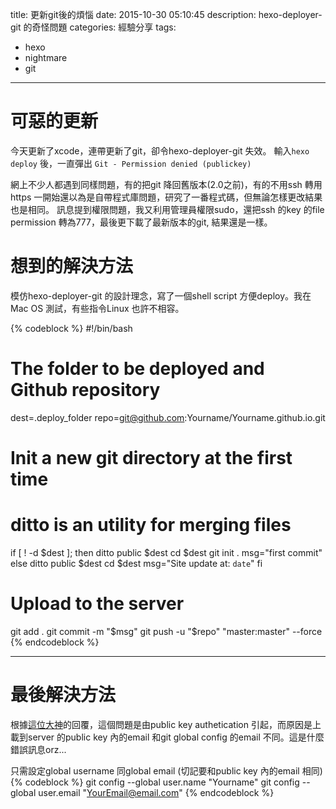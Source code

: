 title: 更新git後的煩惱
date: 2015-10-30 05:10:45
description: hexo-deployer-git 的奇怪問題
categories: 經驗分享
tags: 
- hexo
- nightmare
- git
---

# 可惡的更新
今天更新了xcode，連帶更新了git，卻令hexo-deployer-git 失效。
輸入`hexo deploy` 後，一直彈出 `Git - Permission denied (publickey)`

網上不少人都遇到同樣問題，有的把git 降回舊版本(2.0之前)，有的不用ssh 轉用https
一開始還以為是自帶程式庫問題，研究了一番程式碼，但無論怎樣更改結果也是相同。
訊息提到權限問題，我又利用管理員權限sudo，還把ssh 的key 的file permission 轉為777，最後更下載了最新版本的git, 結果還是一樣。


# 想到的解決方法
模仿hexo-deployer-git 的設計理念，寫了一個shell script 方便deploy。我在Mac OS 測試，有些指令Linux 也許不相容。

{% codeblock %}
#!/bin/bash

# The folder to be deployed and Github repository
dest=.deploy_folder
repo=git@github.com:Yourname/Yourname.github.io.git

# Init a new git directory at the first time
# ditto is an utility for merging files
if [ ! -d $dest ]; then
    ditto public $dest
    cd $dest
    git init .
    msg="first commit"
else
    ditto public $dest
    cd $dest
    msg="Site update at: `date`"
fi

# Upload to the server
git add . 
git commit -m "$msg"
git push -u "$repo" "master:master" --force
{% endcodeblock %}

-------





# 最後解決方法

根據[這位大神](http://stackoverflow.com/questions/2643502/git-permission-denied-publickey)的回覆，這個問題是由public key authetication 引起，而原因是上載到server 的public key 內的email 和git global config 的email 不同。這是什麼錯誤訊息orz... 


只需設定global username 同global email (切記要和public key 內的email 相同)
{% codeblock %}
git config --global user.name "Yourname"
git config --global user.email "YourEmail@email.com"
{% endcodeblock %}